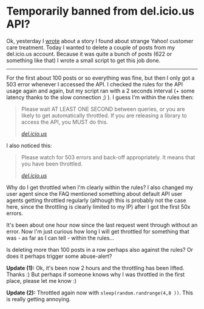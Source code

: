 # Temporarily banned from del.icio.us API?

Ok, yesterday I [wrote](http://zerokspot.com/node/831) about a story I found about strange Yahoo! customer care treatment. Today I wanted to delete a couple of posts from my del.icio.us account. Because it was quite a bunch of posts (622 or something like that) I wrote a small script to get this job done.


-------------------------------


For the first about 100 posts or so everything was fine, but then I only got a  503 error whenever I accessed the API. I checked the rules for the API usage again and again, but my script ran with a 2 seconds interval (+ some latency thanks to the slow connection ;) ). I guess I'm within the rules then:

<blockquote><p>Please wait AT LEAST ONE SECOND between queries, or you are likely to get automatically throttled. If you are releasing a library to access the API, you MUST do this.</p><cite><a href="http://del.icio.us/help/api/">del.icio.us</a></cite></blockquote>

I also noticed this:

<blockquote><p>Please watch for 503 errors and back-off appropriately. It means that you have been throttled.</p><cite><a href="http://del.icio.us/help/api/">del.icio.us</a></cite></blockquote>

Why do I get throttled when I'm clearly within the rules? I also changed my user agent since the FAQ mentioned something about default API user agents getting throttled regularly (although this is probably not the case here, since the throttling is clearly limited to my IP) after I got the first 50x errors.

It's been about one hour now since the last request went through without an error. Now I'm just curious how long I will get throttled for something that was - as far as I can tell - within the rules...

Is deleting more than 100 posts in a row perhaps also against the rules? Or does it perhaps trigger some abuse-alert?

__Update (1):__ Ok, it's been now 2 hours and the throttling has been lifted. Thanks :) But perhaps if someone knows why I was throttled in the first place, please let me know :)

__Update (2):__ Throttled again now with `sleep(random.randrange(4,8 ))`. This is really getting annoying.